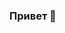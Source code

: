 ### Привет 👋

<!--
**bessarabovaos/bessarabovaos** is a ✨ _special_ ✨ repository because its `README.md` (this file) appears on your GitHub profile.
### Ссылки
###📌 https://drive.google.com/drive/folders/1ev5roQ2WGnQiQQVY-Q8kRlcagS3Qm8qA?usp=sharing
